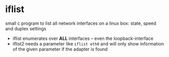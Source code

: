 # iflist

  small c program to list all network interfaces on a linux box: state, speed and duplex settings
- iflist enumerates over **ALL** interfaces – even the loopback-interface
- iflist2 needs a parameter like `iflist eth0` and will only show information of the given parameter if the adapter is found
